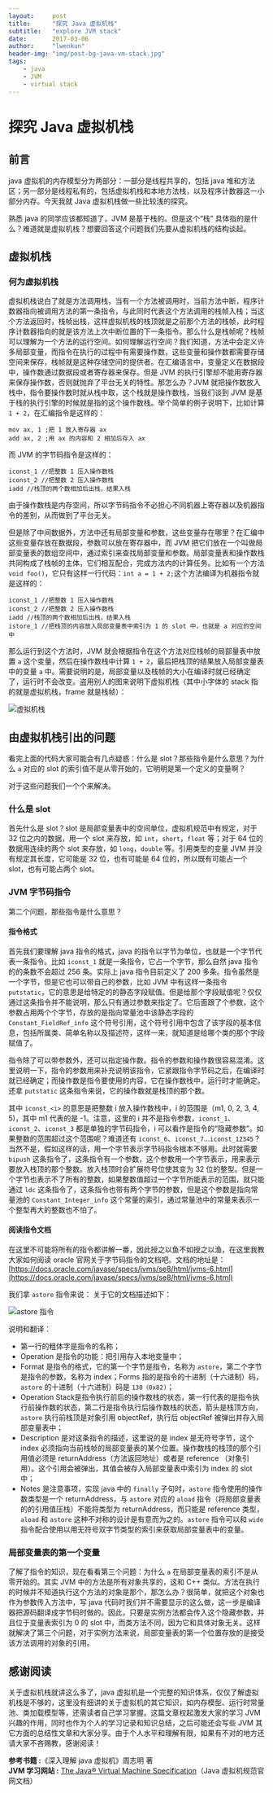 ```yaml
---
layout:     post
title:      "探究 Java 虚拟机栈"
subtitle:   "explore JVM stack"
date:       2017-03-06
author:     "lwenkun"
header-img: "img/post-bg-java-vm-stack.jpg"
tags:
    - java
    - JVM
    - virtual stack
---
```



# 探究 Java 虚拟机栈 #
## 前言 ##
java 虚拟机的内存模型分为两部分：一部分是线程共享的，包括 java 堆和方法区；另一部分是线程私有的，包括虚拟机栈和本地方法栈，以及程序计数器这一小部分内存。今天我就 Java 虚拟机栈做一些比较浅的探究。

熟悉 java 的同学应该都知道了，JVM 是基于栈的。但是这个“栈” 具体指的是什么？难道就是虚拟机栈？想要回答这个问题我们先要从虚拟机栈的结构谈起。

## 虚拟机栈 ##
### 何为虚拟机栈 ###
 虚拟机栈说白了就是方法调用栈，当有一个方法被调用时，当前方法中断，程序计数器指向被调用方法的第一条指令，与此同时代表这个方法调用的栈帧入栈；当这个方法返回时，栈帧出栈，这样虚拟机栈的栈顶就是之前那个方法的栈帧，此时程序计数器指向的就是该方法上次中断位置的下一条指令。那么什么是栈帧呢？栈帧可以理解为一个方法的运行空间。如何理解运行空间？我们知道，方法中会定义许多局部变量，而指令在执行的过程中有需要操作数，这些变量和操作数都需要存储空间来保存，栈帧就是这种存储空间的提供者。在汇编语言中，变量定义在数据段中，操作数通过数据段或者寄存器来保存。但是 JVM 的执行引擎却不能用寄存器来保存操作数，否则就抛弃了平台无关的特性。那怎么办？JVM 就把操作数放入栈中，指令要操作数时就从栈中取，这个栈就是操作数栈，当我们谈到 JVM 是基于栈的执行引擎的时候就是指的这个操作数栈。举个简单的例子说明下，比如计算 `1 + 2`，在汇编指令是这样的：

```armasm
mov ax, 1 ;把 1 放入寄存器 ax
add ax, 2 ;用 ax 的内容和 2 相加后存入 ax
```

而 JVM 的字节码指令是这样的：

```armasm
iconst_1 //把整数 1 压入操作数栈
iconst_2 //把整数 2 压入操作数栈
iadd //栈顶的两个数相加后出栈，结果入栈
```

由于操作数栈是内存空间，所以字节码指令不必担心不同机器上寄存器以及机器指令的差别，从而做到了平台无关。

但是除了中间数据外，方法中还有局部变量和参数，这些变量存在哪里？在汇编中这些变量存放在数据段，参数可以放在寄存器中，而 JVM 把它们放在一个叫做局部变量表的数组空间中，通过索引来查找局部变量和参数。局部变量表和操作数栈共同构成了栈帧的主体，它们相互配合，完成方法内的计算任务。比如有一个方法 `void foo()`，它只有这样一行代码：`int a = 1 + 2;`这个方法编译为机器指令就是这样的：

```armasm
iconst_1 //把整数 1 压入操作数栈
iconst_2 //把整数 2 压入操作数栈
iadd //栈顶的两个数相加后出栈，结果入栈
istore_1 //把栈顶的内容放入局部变量表中索引为 1 的 slot 中，也就是 a 对应的空间中
```

那么运行到这个方法时，JVM 就会根据指令在这个方法对应栈帧的局部量表中放置 `a` 这个变量，然后在操作数栈中计算 `1 + 2`，最后把栈顶的结果放入局部变量表中的变量 `a` 中。需要说明的是，局部变量以及栈帧的大小在编译时就已经确定了，运行时不会改变。盗用别人的图来说明下虚拟机栈（其中小字体的 stack 指的就是虚拟机栈，frame 就是栈帧）：

![虚拟机栈](/img/in-post/post_java_vm_stack/vm_stack.png)

## 由虚拟机栈引出的问题 ##

看完上面的代码大家可能会有几点疑惑：什么是 slot？那些指令是什么意思？为什么 `a` 对应的 slot 的索引值不是从零开始的，它明明是第一个定义的变量啊？

对于这些问题我们一个个来解决。

### 什么是 slot ###

首先什么是 slot？slot 是局部变量表中的空间单位，虚拟机规范中有规定，对于 32 位之内的数据，用一个 slot 来存放，如 `int`，`short`，`float` 等；对于 64 位的数据用连续的两个 slot 来存放，如 `long`，`double` 等。引用类型的变量 JVM 并没有规定其长度，它可能是 32 位，也有可能是 64 位的，所以既有可能占一个 slot，也有可能占两个 slot。

### JVM 字节码指令 ###
第二个问题，那些指令是什么意思？

#### 指令格式 ####
首先我们要理解 java 指令的格式，java 的指令以字节为单位，也就是一个字节代表一条指令。比如 `iconst_1` 就是一条指令，它占一个字节，那么自然 java 指令的的条数不会超过 256 条。实际上 java 指令目前定义了 200 多条。指令虽然是一个字节，但是它也可以带自己的参数，比如 JVM 中有这样一条指令 `putstatic`，它的意思是给特定的的静态字段赋值。但是给那个字段赋值呢？仅仅通过这条指令并不能说明，那么只有通过参数来指定了。它后面跟了个参数，这个参数占用两个个字节，存放的是指向常量池中该静态字段的 `Constant_FieldRef_info` 这个符号引用，这个符号引用中包含了该字段的基本信息，包括所属类、简单名称以及描述符，这样一来，就知道是给哪个类的那个字段赋值了。

指令除了可以带参数外，还可以指定操作数。指令的参数和操作数很容易混淆。这里说明一下，指令的参数用来补充说明该指令，它紧跟指令字节码之后，在编译时就已经确定；而操作数是指令要使用的内容，它在操作数栈中，运行时才能确定。还拿 `putstatic` 这条指令来说，它的操作数就是栈顶的那个数。

其中 `iconst_<i>` 的意思是把整数 i 放入操作数栈中，i 的范围是（m1, 0, 2, 3, 4, 5)，其中 m1 代表的是 -1。注意，这里的 i 并不是指令参数，`iconst_1`、`iconst_2`、`iconst_3` 都是单独的字节码指令，i 可以看作是指令的“隐藏参数”。如果整数的范围超过这个范围呢？难道还有 `iconst_6`、`iconst_7`...`iconst_12345`？当然不是，假如这样的话，用一个字节表示字节码指令根本不够用。此时就需要 `bipush` 这条指令了，这条指令有一个参数，这个参数用一个字节表示，用来表示要放入栈顶的那个整数。放入栈顶时会扩展符号位使其变为 32 位的整型。但是一个字节也表示不了所有的整数，如果整数值超过一个字节所能表示的范围，就只能通过 `ldc` 这条指令了，这条指令也带有两个字节的参数，但是这个参数是指向常量池的 `Constant_Integer_info` 这个常量的索引，通过常量池中的常量来表示一个整型再大的整数也不怕了。

#### 阅读指令文档 ####
在这里不可能将所有的指令都讲解一番，因此授之以鱼不如授之以渔，在这里我教大家如何阅读 oracle 官网关于字节码指令的文档吧。文档的地址是：[https://docs.oracle.com/javase/specs/jvms/se8/html/jvms-6.html](https://docs.oracle.com/javase/specs/jvms/se8/html/jvms-6.html)

我们拿 `astore` 指令来说：
关于它的文档描述如下：

![astore 指令](/img/in-post/post_java_vm_stack/java_instruction_astore.png)

说明和翻译：

- 第一行的粗体字是指令的名称；
- Operation 是指令的功能：把引用存入本地变量中；
- Format 是指令的格式，它的第一个字节是指令，名称为 `astore`，第二个字节是指令的参数，名称为 index；Forms 指的是指令的十进制（十六进制）码，`astore` 的十进制（十六进制）码是 `130（0x82)`；
- Operation Stack是指令执行前后的操作数栈的状态，第一行代表的是指令执行前操作数的状态，第二行是指令执行后操作数栈的状态，箭头是栈顶方向，`astore` 执行前栈顶是对象引用 objectRef，执行后 objectRef 被弹出并存入局部变量表中；
- Description 是对这条指令的描述，这里说的是 index 是无符号字节，这个 index 必须指向当前栈帧的局部变量表的某个位置。操作数栈的栈顶的那个引用值必须是 returnAddress（方法返回地址）或者是 reference （对象引用）。这个引用会被弹出，其值会被存入局部变量表中索引为 index 的 slot 中；
- Notes 是注意事项，实现 java 中的 `finally` 子句时，`astore` 指令使用的操作数类型是一个 returnAddress，与 `astore` 对应的 `aload` 指令（将局部变量表的的引用值压栈）不能将类型为 returnAddress，而只能是 reference 类型，`aload` 和 `astore` 这种不对称的设计是有意而为之的。`astore` 指令可以和 `wide` 指令配合使用以用无符号双字节类型的索引来获取局部变量表中的变量。

### 局部变量表的第一个变量 ###
了解了指令的知识，现在看看第三个问题：为什么 `a` 在局部变量表的索引不是从零开始的。其实 JVM  中的方法是所有对象共享的，这和 C++ 类似。方法在执行的时候并不知道执行这个方法的对象是那个，那怎么办？很简单，就把这个对象也作为参数传入方法中，写 java 代码时我们并不需要显示的这么做，这一步是编译器把源码翻译成字节码时做的。因此，只要是实例方法都会传入这个隐藏参数，并且位于变量表索引为 0 的 slot 中，而类方法不同，因为它和具体对象无关。这样就解决了第三个问题，对于实例方法来说，局部变量表的第一个位置存放的是接受该方法调用的对象的引用。

## 感谢阅读 ##
关于虚拟机栈就讲这么多了，java 虚拟机是一个完整的知识体系，仅仅了解虚拟机栈是不够的，这里没有细讲的关于虚拟机的其它知识，如内存模型、运行时常量池、类加载模型等，还需读者自己学习掌握。这篇文章权起激发大家的学习 JVM 兴趣的作用，同时也作为个人的学习记录和知识总结，之后可能还会写些 JVM 其它方面的总结性文章和大家分享。由于个人水平和理解有限，如果有不对的地方还请大家不吝赐教，感谢阅读！

<b> 参考书籍 :</b>《深入理解 java 虚拟机》周志明 著  
<b> JVM 学习网站 :</b> [The Java® Virtual Machine Specification](https://docs.oracle.com/javase/specs/jvms/se8/html/index.html)（Java 虚拟机规范官网文档）
